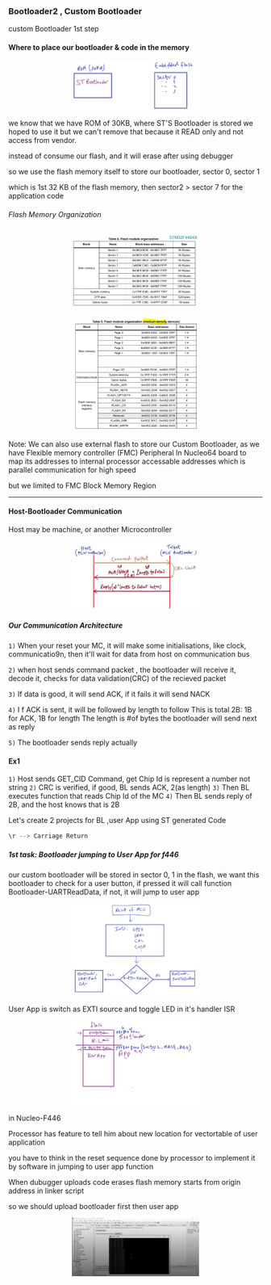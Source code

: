 ### Bootloader2 , Custom Bootloader

custom Bootloader 1st step

#### Where to place our bootloader & code in the memory

<p align="center">
  <img width="50%" height="50%" src="../imgs/boot40.JPG">
</p>

we know that we have ROM of 30KB, where ST'S Bootloader is stored
we hoped to use it but we can't remove that because it READ only and not access from vendor.

instead of consume our flash, and it will erase after using debugger

so we use the flash memory itself to store our bootloader, sector 0, sector 1

which is 1st 32 KB of the flash memory, then sector2 > sector 7 for the application code

###### Flash Memory Organization

<p align="center">
  <img width="50%" height="50%" src="../imgs/boot39.JPG">
</p>

<p align="center">
  <img width="50%" height="50%" src="../imgs/boot41.JPG">
</p>

Note: We can also use external flash to store our Custom Bootloader, as we have Flexible memory controller (FMC) Peripheral In Nucleo64 board to map its addresses to internal processor accessable addresses
which is parallel communication for high speed

but we limited to FMC Block Memory Region

---

#### Host-Bootloader Communication

Host may be machine, or another Microcontroller

<p align="center">
  <img width="50%" height="50%" src="../imgs/boot42.JPG">
</p>

##### Our Communication Architecture

`1)` When your reset your MC, it will make some initialisations, like clock, communicatio9n, then it'll wait for data from host on communication bus

`2)` when host sends command packet , the bootloader will receive it, decode it, checks for data validation(CRC) of the recieved packet

`3)` If data is good, it will send ACK, if it fails it will send NACK

`4)` I f ACK is sent, it will be followed by length to follow
This is total 2B: 1B for ACK, 1B for length
The length is #of bytes the bootloader will send next as reply

`5)` The bootloader sends reply actually

#### Ex1

`1)` Host sends GET_CID Command, get Chip Id is represent a number not string
`2)` CRC is verified, if good, BL sends ACK, 2(as length)
`3)` Then BL executes function that reads Chip Id of the MC
`4)` Then BL sends reply of 2B, and the host knows that is 2B

Let's create 2 projects for BL ,user App using ST generated Code

```c
\r --> Carriage Return
```

##### 1st task: Bootloader jumping to User App for f446

our custom bootloader will be stored in sector 0, 1 in the flash, we want this bootloader to check for a user button, if pressed it will call function Bootloader-UARTReadData, if not, it will jump to user app

<p align="center">
  <img width="50%" height="50%" src="../imgs/boot43.JPG">
</p>

User App is switch as EXTI source and toggle LED in it's handler ISR

<p align="center">
  <img width="50%" height="50%" src="../imgs/boot44.JPG">
</p>

in Nucleo-F446

Processor has feature to tell him about new location for vectortable of user application

you have to think in the reset sequence done by processor to implement it by software in jumping to user app function

When dubugger uploads code erases flash memory starts from origin address in linker script

so we should upload bootloader first then user app

<p align="center">
  <img width="50%" height="50%" src="../imgs/boot45.JPG">
</p>
